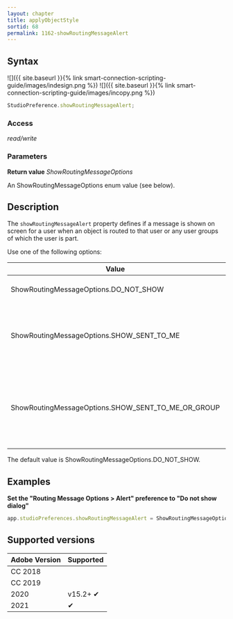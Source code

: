 ```yaml
---
layout: chapter
title: applyObjectStyle
sortid: 68
permalink: 1162-showRoutingMessageAlert
---
```

## Syntax

![]({{ site.baseurl }}{% link smart-connection-scripting-guide/images/indesign.png %}) ![]({{ site.baseurl }}{% link smart-connection-scripting-guide/images/incopy.png %}) 
```javascript
StudioPreference.showRoutingMessageAlert;
```

### Access

*read/write*

### Parameters

**Return value** *ShowRoutingMessageOptions*

An ShowRoutingMessageOptions enum value (see below).

## Description

The `showRoutingMessageAlert` property defines  if a message is shown on screen for a user when an object is routed to that user or any user groups of which the user is part.

Use one of the following options:

| Value                                              | Description          |
|----------------------------------------------------|----------------------|
| ShowRoutingMessageOptions.DO_NOT_SHOW              | No message is shown. |
| ShowRoutingMessageOptions.SHOW_SENT_TO_ME	         | A message is shown when an object is routed to the user only. |
| ShowRoutingMessageOptions.SHOW_SENT_TO_ME_OR_GROUP | A message is shown when an object is routed to the user or any of the groups the user is part.|

The default value is ShowRoutingMessageOptions.DO_NOT_SHOW.

## Examples

**Set the "Routing Message Options > Alert" preference to "Do not show dialog"**

```javascript
app.studioPreferences.showRoutingMessageAlert = ShowRoutingMessageOptions.DO_NOT_SHOW;
```

## Supported versions

| Adobe Version | Supported |
|---------------|-----------|
| CC 2018       |           |
| CC 2019       |           |
| 2020          | v15.2+ ✔  |
| 2021          | ✔         |